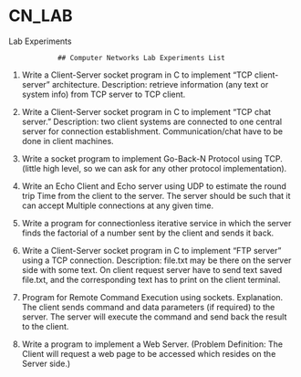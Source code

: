 # CN_LAB
Lab Experiments



                ## Computer Networks Lab Experiments List
                
1. Write a Client-Server socket program in C to implement “TCP
client-server” architecture. Description: retrieve information (any text or
system info) from TCP server to TCP client. 

2. Write a Client-Server socket program in C to implement “TCP chat
server.” Description: two client systems are connected to one central
server for connection establishment. Communication/chat have to be done
in client machines. 

3. Write a socket program to implement Go-Back-N Protocol using TCP.
(little high level, so we can ask for any other protocol implementation). 

4. Write an Echo Client and Echo server using UDP to estimate the round
trip Time from the client to the server. The server should be such that it
can accept Multiple connections at any given time. 

5. Write a program for connectionless iterative service in which the server
finds the factorial of a number sent by the client and sends it back. 

6. Write a Client-Server socket program in C to implement “FTP server”
using a TCP connection. Description: file.txt may be there on the server
side with some text. On client request server have to send text saved
file.txt, and the corresponding text has to print on the client terminal. 

7. Program for Remote Command Execution using sockets.
Explanation. The client sends command and data parameters (if required)
to the server. The server will execute the command and send back the
result to the client. 

8. Write a program to implement a Web Server. (Problem Definition: The
Client will request a web page to be accessed which resides on the Server
side.)
